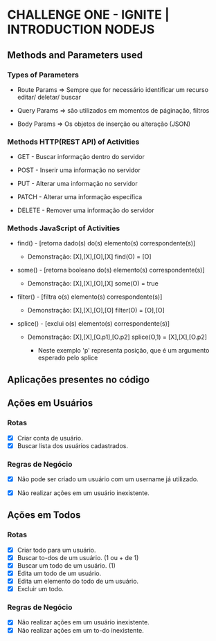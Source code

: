 # CHALLENGE ONE - IGNITE | INTRODUCTION NODEJS

## Methods and Parameters used

### Types of Parameters

- Route Params => Sempre que for necessário identificar um recurso editar/ deletar/ buscar

- Query Params => são utilizados em momentos de páginação, filtros 

- Body Params => Os objetos de inserção ou alteração (JSON)



### Methods HTTP(REST API) of Activities

 - GET - Buscar informação dentro do servidor

 - POST - Inserir uma informação no servidor

 - PUT - Alterar uma informação no servidor

 - PATCH - Alterar uma informação específica

 - DELETE - Remover uma informação do servidor



### Methods JavaScript of Activities

 - find() - [retorna dado(s) do(s) elemento(s) correspondente(s)]
    - Demonstração:
    [X],[X],[O],[X] find(O) = [O]

 - some() - [retorna booleano do(s) elemento(s) correspondente(s)]
    - Demonstração:
    [X],[X],[O],[X] some(O) = true

 - filter() - [filtra o(s) elemento(s) correspondente(s)]
    - Demonstração:
    [X],[X],[O],[O] filter(O) = [O],[O]

- splice() - [exclui o(s) elemento(s) correspondente(s)]
    - Demonstração:
    [X],[X],[O.p1],[O.p2] splice(O,1) =  [X],[X],[O.p2]

      * Neste exemplo 'p' representa posição, que é um argumento esperado pelo splice



## Aplicações presentes no código


## Ações em Usuários

### Rotas
- [x] Criar conta de usuário.
- [x] Buscar lista dos usuários cadastrados.

### Regras de Negócio
- [x] Não pode ser criado um usuário com um username já utilizado.
- [x] Não realizar ações em um usuário inexistente.


## Ações em Todos

### Rotas
- [x] Criar todo para um usuário.
- [x] Buscar to-dos de um usuário. (1 ou + de 1)
- [x] Buscar um todo de um usuário. (1)
- [x] Edita um todo de um usuário.
- [x] Edita um elemento do todo de um usuário.
- [x] Excluir um todo.

### Regras de Negócio
- [x] Não realizar ações em um usuário inexistente.
- [x] Não realizar ações em um to-do inexistente.
